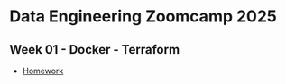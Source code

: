 # Data Engineering Zoomcamp 2025

## Week 01 - Docker - Terraform

- [Homework](./week01-docker-terraform/homework.md)
